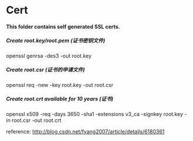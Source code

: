 # Cert

#### This folder contains self generated SSL certs.<br>

##### Create root.key/root.pem (证书密钥文件)
openssl genrsa -des3 -out root.key

##### Create root.csr (证书的申请文件)
openssl req -new -key root.key -out root.csr

##### Create root.crt available for 10 years (证书)
openssl x509 -req -days 3650 -sha1 -extensions v3_ca -signkey root.key -in root.csr -out root.crt

reference: http://blog.csdn.net/fyang2007/article/details/6180361
